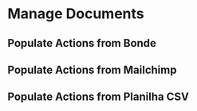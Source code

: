 # Manage Documents

## Populate Actions from Bonde

## Populate Actions from Mailchimp

## Populate Actions from Planilha CSV